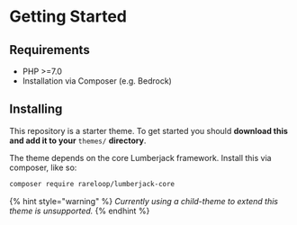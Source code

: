 # Getting Started

## Requirements

* PHP &gt;=7.0
* Installation via Composer \(e.g. Bedrock\)

## Installing

This repository is a starter theme. To get started you should **download this and add it to your** `themes/` **directory**.

The theme depends on the core Lumberjack framework. Install this via composer, like so:

```bash
composer require rareloop/lumberjack-core
```

{% hint style="warning" %}
_Currently using a child-theme to extend this theme is unsupported._
{% endhint %}

